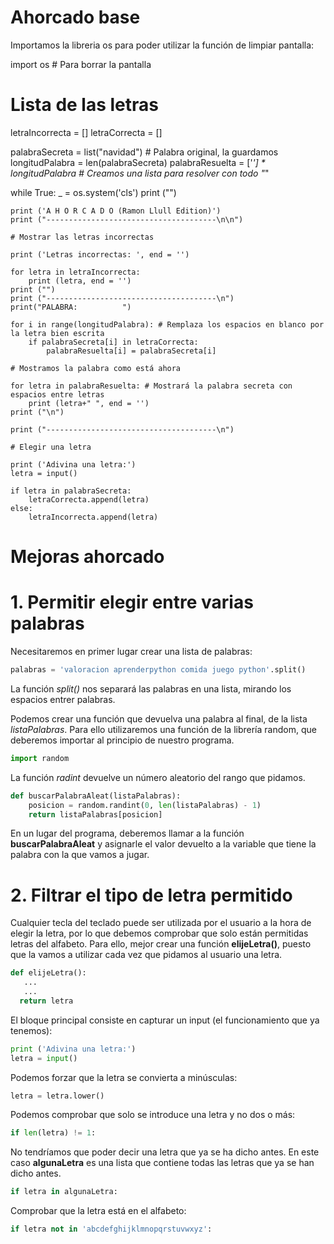 # Ahorcado base

Importamos la libreria os para poder utilizar la función de limpiar pantalla:

 import os # Para borrar la pantalla

# Lista de las letras

letraIncorrecta = []
letraCorrecta =  []

palabraSecreta = list("navidad") # Palabra original, la guardamos 
longitudPalabra = len(palabraSecreta)
palabraResuelta = ['_'] * longitudPalabra # Creamos una lista para resolver con todo "_"  

while True:
    _ = os.system('cls')
    print ("")

    print ('A H O R C A D O (Ramon Llull Edition)')
    print ("--------------------------------------\n\n")
        
    # Mostrar las letras incorrectas

    print ('Letras incorrectas: ', end = '')
    
    for letra in letraIncorrecta:
        print (letra, end = '') 
    print ("") 
    print ("--------------------------------------\n")
    print("PALABRA:          ")
    
    for i in range(longitudPalabra): # Remplaza los espacios en blanco por la letra bien escrita
        if palabraSecreta[i] in letraCorrecta:
            palabraResuelta[i] = palabraSecreta[i] 

    # Mostramos la palabra como está ahora

    for letra in palabraResuelta: # Mostrará la palabra secreta con espacios entre letras
        print (letra+" ", end = '')
    print ("\n")

    print ("--------------------------------------\n")

    # Elegir una letra
    
    print ('Adivina una letra:')
    letra = input()
    
    if letra in palabraSecreta:        
        letraCorrecta.append(letra)
    else:
        letraIncorrecta.append(letra)

# Mejoras ahorcado

# 1. Permitir elegir entre varias palabras

Necesitaremos en primer lugar crear una lista de palabras:

```python
palabras = 'valoracion aprenderpython comida juego python'.split()
```
La función *split()* nos separará las palabras en una lista, mirando los espacios entrer palabras. 

Podemos crear una función que devuelva una palabra al final, de la lista *listaPalabras*. Para ello utilizaremos una función de la librería random, que deberemos importar al principio de nuestro programa.

```python
import random
```

La función *radint* devuelve un número aleatorio del rango que pidamos.
 
```python
def buscarPalabraAleat(listaPalabras):    
    posicion = random.randint(0, len(listaPalabras) - 1)
    return listaPalabras[posicion]
```

En un lugar del programa, deberemos llamar a la función **buscarPalabraAleat** y asignarle el valor devuelto a la variable que tiene la palabra con la que vamos a jugar.

# 2. Filtrar el tipo de letra permitido

Cualquier tecla del teclado puede ser utilizada por el usuario a la hora de elegir la letra, por lo que debemos comprobar que solo están permitidas letras del alfabeto. Para ello, mejor crear una función **elijeLetra()**, puesto que la vamos a utilizar cada vez que pidamos al usuario una letra.

```python
def elijeLetra():
   ...
   ...
  return letra
```

El bloque principal consiste en capturar un input (el funcionamiento que ya tenemos):

```python
print ('Adivina una letra:')
letra = input()
```
Podemos forzar que la letra se convierta a minúsculas:

```python
letra = letra.lower()
```

Podemos comprobar que solo se introduce una letra y no dos o más:

```python
if len(letra) != 1:
```

No tendríamos que poder decir una letra que ya se ha dicho antes. En este caso **algunaLetra** es una lista que contiene todas las letras que ya se han dicho antes.

```python
if letra in algunaLetra:
```

Comprobar que la letra está en el alfabeto:

```python
if letra not in 'abcdefghijklmnopqrstuvwxyz':
```


 
